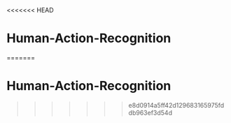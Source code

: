<<<<<<< HEAD
# Human-Action-Recognition
=======
# Human-Action-Recognition
>>>>>>> e8d0914a5ff42d129683165975fddb963ef3d54d
